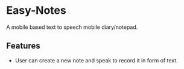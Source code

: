 # Easy-Notes
A mobile based text to speech mobile diary/notepad.

## Features 
- User can create a new note and speak to record it in form of text.
